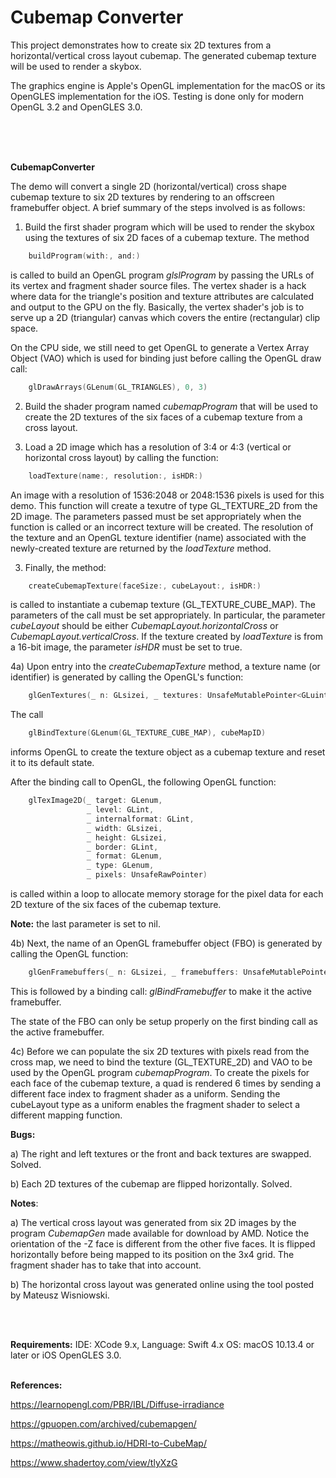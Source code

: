 # Cubemap Converter


This project demonstrates how to create six 2D textures from a horizontal/vertical cross layout cubemap. The generated cubemap texture will be used to render a skybox.

The graphics engine is Apple's OpenGL implementation for the macOS or its OpenGLES implementation for the iOS.
Testing is done only for modern OpenGL 3.2 and OpenGLES 3.0.

<br />
<br />
<br />

**CubemapConverter**

The demo will convert a single 2D (horizontal/vertical) cross shape cubemap texture to six 2D textures by rendering to an offscreen framebuffer object. A brief summary of the steps involved is as follows:

1) Build the first shader program which will be used to render the skybox using the textures of six 2D faces of a cubemap texture. The method


```swift
    buildProgram(with:, and:)
```

is called to build an OpenGL program *glslProgram* by passing the URLs of its vertex and fragment shader source files. The vertex shader is a hack where data for the triangle's position and texture attributes are calculated and output to the GPU on the fly. Basically, the vertex shader's job is to serve up a 2D (triangular) canvas which covers the entire (rectangular) clip space.

On the CPU side, we still need to get OpenGL to generate a Vertex Array Object (VAO) which is used for binding just before calling the OpenGL draw call:


```swift
    glDrawArrays(GLenum(GL_TRIANGLES), 0, 3)
```

2) Build the shader program named *cubemapProgram* that will be used to create the 2D textures of the six faces of a cubemap texture from a cross layout. 


3) Load a 2D image which has a resolution of 3:4 or 4:3 (vertical or horizontal cross layout) by calling the function:

```swift
    loadTexture(name:, resolution:, isHDR:)
```

An image with a resolution of 1536:2048 or 2048:1536 pixels is used for this demo. This function will create a texutre of type GL_TEXTURE_2D from the 2D image. The parameters passed must be set appropriately when the function is called or an incorrect texture will be created. The resolution of the texture and an OpenGL texture identifier (name) associated with the newly-created texture are returned by the *loadTexture* method.


3) Finally, the method:

```swift
    createCubemapTexture(faceSize:, cubeLayout:, isHDR:)
```

is called to instantiate a cubemap texture (GL_TEXTURE_CUBE_MAP). The parameters of the call must be set appropriately. In particular, the parameter *cubeLayout* should be either *CubemapLayout.horizontalCross* or *CubemapLayout.verticalCross*. If the texture created by *loadTexture* is from a 16-bit image, the parameter *isHDR* must be set to true.


4a) Upon entry into the *createCubemapTexture* method, a texture name (or identifier) is generated by calling the OpenGL's function:

```swift
    glGenTextures(_ n: GLsizei, _ textures: UnsafeMutablePointer<GLuint>!)
```

The call

```swift
    glBindTexture(GLenum(GL_TEXTURE_CUBE_MAP), cubeMapID)
```

informs OpenGL to create the texture object as a cubemap texture and reset it to its default state.

After the binding call to OpenGL, the following OpenGL function:

```swift
    glTexImage2D(_ target: GLenum,
                 _ level: GLint,
                 _ internalformat: GLint,
                 _ width: GLsizei,
                 _ height: GLsizei,
                 _ border: GLint,
                 _ format: GLenum,
                 _ type: GLenum,
                 _ pixels: UnsafeRawPointer)
```

is called within a loop to allocate memory storage for the pixel data for each 2D texture of the six faces of the cubemap texture.

**Note:** the last parameter is set to nil. 

4b) Next, the name of an OpenGL framebuffer object (FBO) is generated by calling the OpenGL function:

```swift
    glGenFramebuffers(_ n: GLsizei, _ framebuffers: UnsafeMutablePointer<GLuint>!)
```

This is followed by a binding call: *glBindFramebuffer* to make it the active framebuffer.

The state of the FBO can only be setup properly on the first binding call as the active framebuffer.


4c) Before we can populate the six 2D textures with pixels read from the cross map, we need to bind the texture (GL_TEXTURE_2D) and VAO to be used by the OpenGL program *cubemapProgram*. To create the pixels for each face of the cubemap texture, a quad is rendered 6 times by sending a different face index to fragment shader as a uniform. Sending the cubeLayout type as a uniform enables the fragment shader to select a different mapping function.



**Bugs:**

a) The right and left textures or the front and back textures are swapped. Solved. 

b) Each 2D textures of the cubemap are flipped horizontally. Solved.


**Notes**:

a) The vertical cross layout was generated from six 2D images by the program *CubemapGen* made available for download by AMD. Notice the orientation of the -Z face is different from the other five faces. It is flipped horizontally before being mapped to its position on the 3x4 grid. The fragment shader has to take that into account.

b) The horizontal cross layout was generated online using the tool posted by Mateusz Wisniowski.

<br />
<br />

**Requirements:**
IDE: XCode 9.x, 
Language: Swift 4.x
OS: macOS 10.13.4 or later or iOS OpenGLES 3.0.
<br />
<br />

**References:**

https://learnopengl.com/PBR/IBL/Diffuse-irradiance

https://gpuopen.com/archived/cubemapgen/

https://matheowis.github.io/HDRI-to-CubeMap/

https://www.shadertoy.com/view/tlyXzG

